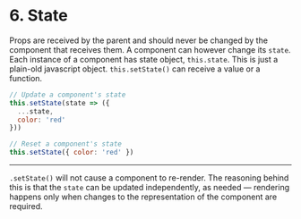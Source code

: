 # 6. State

Props are received by the parent and should never be changed by the component
that receives them. A component can however change its `state`. Each instance of
a component has state object, `this.state`. This is just a plain-old javascript
object. `this.setState()` can receive a value or a function.

```js
// Update a component's state
this.setState(state => ({
  ...state,
  color: 'red'
}))

// Reset a component's state
this.setState({ color: 'red' })
```

---

`.setState()` will not cause a component to re-render. The reasoning behind this
is that the `state` can be updated independently, as needed &mdash; rendering
happens only when changes to the representation of the component are required.
